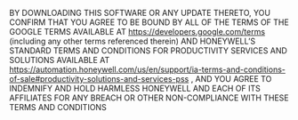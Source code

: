 BY DOWNLOADING THIS SOFTWARE OR ANY UPDATE THERETO, YOU CONFIRM THAT YOU AGREE TO BE BOUND BY ALL OF THE TERMS OF THE GOOGLE TERMS AVAILABLE AT 
https://developers.google.com/terms
(including any other terms referenced therein) AND HONEYWELL’S STANDARD TERMS AND CONDITIONS FOR PRODUCTIVITY SERVICES AND SOLUTIONS AVAILABLE AT 
https://automation.honeywell.com/us/en/support/ia-terms-and-conditions-of-sale#productivity-solutions-and-services-pss
, AND YOU AGREE TO INDEMNIFY AND HOLD HARMLESS HONEYWELL AND EACH OF ITS AFFILIATES FOR ANY BREACH OR OTHER NON-COMPLIANCE WITH THESE TERMS AND CONDITIONS
